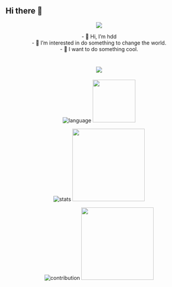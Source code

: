 ## Hi there 👋

<div align="center">
  <img src="https://media.tenor.com/DgwnlOgC7jcAAAAM/twerk-cat-dae-cat.gif"/>

  <p>
    - 👋 Hi, I’m hdd</br>
    - 👀 I’m interested in do something to change the world.</br>
    - 👻 I want to do something cool.  
  </p>
  
  <h1 align="center">
    <img src="https://readme-typing-svg.demolab.com?font=Fira+Code&pause=1000&width=150&lines=Hello+World!!" />    
  </h1>
  
  ![language](https://github-readme-stats.vercel.app/api/top-langs/?username=hddlf&layout=compact&hide=html&theme=dark)
  <img src="https://media.tenor.com/JzbQQOsIPL0AAAAM/onepiece-ace.gif" height=115 />
  
  ![stats](https://github-readme-stats.vercel.app/api?username=hddlf&theme=dark&show_icons=true)
  <img src="https://media.tenor.com/wP824bO6vtkAAAAM/brava.gif" height=195 />
  
  ![contribution](https://github-readme-streak-stats.herokuapp.com/?user=hddlf&theme=highcontrast)
  <img src="https://media.tenor.com/N3BcE4CzD6QAAAAM/ynuyasha-come.gif" height=195 />
</div>





